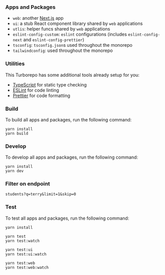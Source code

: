 ### Apps and Packages

- `web`: another [Next.js](https://nextjs.org/) app
- `ui`: a stub React component library shared by `web` applications
- `utlis`: helper funcs shared by `web` applications
- `eslint-config-custom`: `eslint` configurations (includes `eslint-config-next` and `eslint-config-prettier`)
- `tsconfig`: `tsconfig.json`s used throughout the monorepo
- `tailwindconfig`: used throughout the monorepo

### Utilities

This Turborepo has some additional tools already setup for you:

- [TypeScript](https://www.typescriptlang.org/) for static type checking
- [ESLint](https://eslint.org/) for code linting
- [Prettier](https://prettier.io) for code formatting

### Build

To build all apps and packages, run the following command:

```
yarn install
yarn build
```

### Develop

To develop all apps and packages, run the following command:

```
yarn install
yarn dev
```

### Filter on endpoint

```
students?q=terry&limit=1&skip=0
```

### Test

To test all apps and packages, run the following command:

```
yarn install

yarn test
yarn test:watch

yarn test:ui
yarn test:ui:watch

yarn test:web
yarn test:web:watch
```


